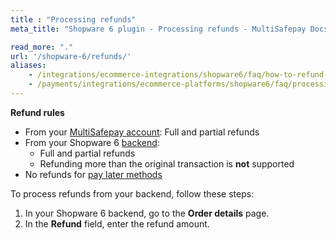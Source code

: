 ```yaml
---
title : "Processing refunds"
meta_title: "Shopware 6 plugin - Processing refunds - MultiSafepay Docs"

read_more: "."
url: '/shopware-6/refunds/'
aliases:
    - /integrations/ecommerce-integrations/shopware6/faq/how-to-refund-within-shopware6
    - /payments/integrations/ecommerce-platforms/shopware6/faq/processing-refunds/
---
```


**Refund rules**  

- From your [MultiSafepay account](/account/multisafepay-account/processing-refunds/): Full and partial refunds 
- From your Shopware 6 [backend](/getting-started/glossary/#backend):  
    - Full and partial refunds 
    - Refunding more than the original transaction is **not** supported
- No refunds for [pay later methods](/payment-methods/billing-suite)

To process refunds from your backend, follow these steps:

1. In your Shopware 6 backend, go to the **Order details** page.
2. In the **Refund** field, enter the refund amount. 


